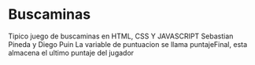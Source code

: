 # Buscaminas
Tipico juego de buscaminas en HTML, CSS Y JAVASCRIPT
Sebastian Pineda y Diego Puin
La variable de puntuacion se llama puntajeFinal, esta almacena el ultimo puntaje del jugador
